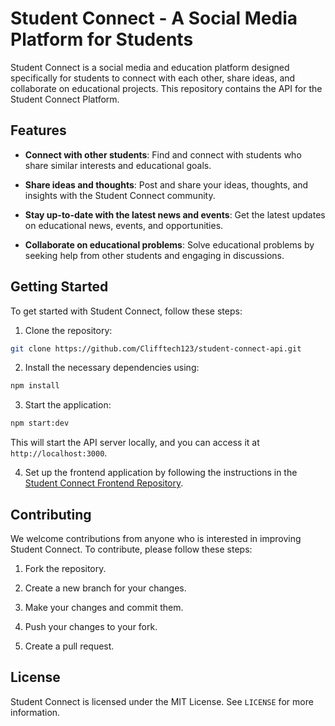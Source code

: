 # Student Connect - A Social Media Platform for Students

Student Connect is a social media and education platform designed specifically for students to connect with each other, share ideas, and collaborate on educational projects. This repository contains the API for the Student Connect Platform.

## Features

- **Connect with other students**: Find and connect with students who share similar interests and educational goals.

- **Share ideas and thoughts**: Post and share your ideas, thoughts, and insights with the Student Connect community.

- **Stay up-to-date with the latest news and events**: Get the latest updates on educational news, events, and opportunities.

- **Collaborate on educational problems**: Solve educational problems by seeking help from other students and engaging in discussions.

## Getting Started

To get started with Student Connect, follow these steps:

1. Clone the repository:

```bash
git clone https://github.com/Clifftech123/student-connect-api.git
```

2. Install the necessary dependencies using:

```bash
npm install
```

3. Start the application:

```bash
npm start:dev
```

This will start the API server locally, and you can access it at `http://localhost:3000`.

4. Set up the frontend application by following the instructions in the [Student Connect Frontend Repository](https://github.com/Clifftech123/students-conncet-client.git).

## Contributing

We welcome contributions from anyone who is interested in improving Student Connect. To contribute, please follow these steps:

1. Fork the repository.

2. Create a new branch for your changes.

3. Make your changes and commit them.

4. Push your changes to your fork.

5. Create a pull request.

## License

Student Connect is licensed under the MIT License. See `LICENSE` for more information.